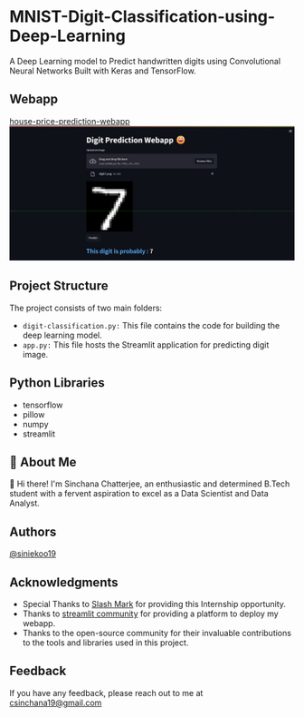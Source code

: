 # MNIST-Digit-Classification-using-Deep-Learning
A Deep Learning model to Predict handwritten digits using Convolutional Neural Networks Built with Keras and TensorFlow.

 ## Webapp
 [house-price-prediction-webapp]()
 ![logo](https://github.com/siniekoo19/MNIST-Digit-Classification-using-Deep-Learning/blob/main/WhatsApp%20Image%202024-03-29%20at%2022.27.52_54a69f0e.jpg)


## Project Structure
The project consists of two main folders:

- `digit-classification.py:` This file contains the code for building the deep learning model.
- `app.py:` This file hosts the Streamlit application for predicting digit image.

## Python Libraries

- tensorflow
- pillow
- numpy
- streamlit

## 🚀 About Me
👋 Hi there! I'm Sinchana Chatterjee, an enthusiastic and determined B.Tech student with a fervent aspiration to excel as a Data Scientist and Data Analyst.

## Authors
[@siniekoo19](https://github.com/siniekoo19)

## Acknowledgments
- Special Thanks to [Slash Mark](https://slashmark.cloud/) for providing this Internship opportunity.
- Thanks to [streamlit community](https://house-price-prediction-using-xgboost-webapp.streamlit.app/) for providing a platform to deploy my webapp.
- Thanks to the open-source community for their invaluable contributions to the tools and libraries used in this project.

## Feedback
If you have any feedback, please reach out to me at csinchana19@gmail.com
